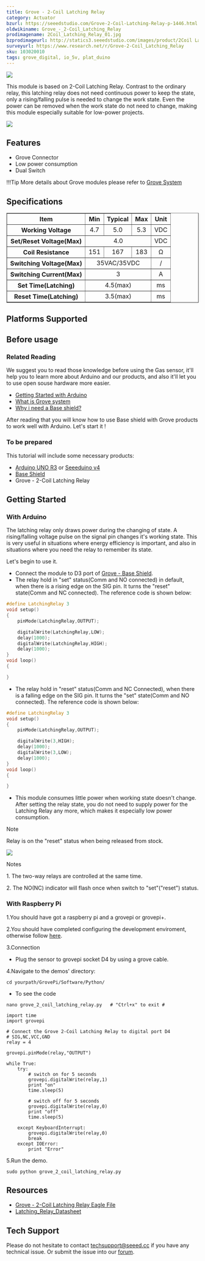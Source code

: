 ```yaml
---
title: Grove - 2-Coil Latching Relay
category: Actuator
bzurl: https://seeedstudio.com/Grove-2-Coil-Latching-Relay-p-1446.html
oldwikiname: Grove_-_2-Coil_Latching_Relay
prodimagename: 2Coil_Latching_Relay_01.jpg
bzprodimageurl: http://statics3.seeedstudio.com/images/product/2Coil Latching Relay.jpg
surveyurl: https://www.research.net/r/Grove-2-Coil_Latching_Relay
sku: 103020010
tags: grove_digital, io_5v, plat_duino
---
```


![](https://raw.githubusercontent.com/SeeedDocument/Grove-2-Coil_Latching_Relay/master/img/2Coil_Latching_Relay_01.jpg)

This module is based on 2-Coil Latching Relay. Contrast to the ordinary relay, this latching relay does not need continuous power to keep the state, only a rising/falling pulse is needed to change the work state. Even the power can be removed when the work state do not need to change, making this module especially suitable for low-power projects.

[![](https://raw.githubusercontent.com/SeeedDocument/common/master/Get_One_Now_Banner.png)](http://www.seeedstudio.com/Grove-2-Coil-Latching-Relay-p-1446.html)

Features
-------

-   Grove Connector
-   Low power consumption
-   Dual Switch

!!!Tip
    More details about Grove modules please refer to [Grove System](http://wiki.seeed.cc/Grove_System/)

Specifications
-------------

<table border="1" cellspacing="0" width="80%">
<tr>
<th scope="col">
Item
</th>
<th scope="col">
Min
</th>
<th scope="col">
Typical
</th>
<th scope="col">
Max
</th>
<th scope="col">
Unit
</th>
</tr>
<tr align="center">
<th scope="row">
Working Voltage
</th>
<td>
4.7
</td>
<td>
5.0
</td>
<td>
5.3
</td>
<td>
VDC
</td>
</tr>
<tr align="center">
<th scope="row">
Set/Reset Voltage(Max)
</th>
<td colspan="3">
4.0
</td>
<td>
VDC
</td>
</tr>
<tr align="center">
<th scope="row">
Coil Resistance
</th>
<td>
151
</td>
<td>
167
</td>
<td>
183
</td>
<td>
Ω
</td>
</tr>
<tr align="center">
<th scope="row">
Switching Voltage(Max)
</th>
<td colspan="3">
35VAC/35VDC
</td>
<td>
/
</td>
</tr>
<tr align="center">
<th scope="row">
Switching Current(Max)
</th>
<td colspan="3">
3
</td>
<td>
A
</td>
</tr>
<tr align="center">
<th scope="row">
Set Time(Latching)
</th>
<td colspan="3">
4.5(max)
</td>
<td>
ms
</td>
</tr>
<tr align="center">
<th scope="row">
Reset Time(Latching)
</th>
<td colspan="3">
3.5(max)
</td>
<td>
ms
</td>
</tr>
</table>

Platforms Supported
-------------------

Before usage
------------

### Related Reading

We suggest you to read those knowledge before using the Gas sensor, it'll help you to learn more about Arduino and our products, and also it'll let you to use open souse hardware more easier.

-   [Getting Started with Arduino](/Getting_Started_with_Seeeduino)
-   [What is Grove system](/Grove_System)
-   [Why i need a Base shield?](/Base_Shield_V2)

After reading that you will know how to use Base shield with Grove products to work well with Arduino. Let's start it !

### To be prepared

This tutorial will include some necessary products:

-   [Arduino UNO R3](http://www.seeedstudio.com/depot/Arduino-Uno-Rev3-p-694.html) or [Seeeduino v4](http://www.seeedstudio.com/depot/Seeeduino-V4-p-669.html)
-   [Base Shield](http://www.seeedstudio.com/depot/Base-Shield-V2-p-1378.html)
-   Grove - 2-Coil Latching Relay


Getting Started
-----

### With Arduino

The latching relay only draws power during the changing of state. A rising/falling voltage pulse on the signal pin changes it's working state. This is very useful in situations where energy efficiency is important, and also in situations where you need the relay to remember its state.

Let's begin to use it.

-   Connect the module to D3 port of [Grove - Base Shield](/Base_Shield_V2 "Grove - Base Shield").
-   The relay hold in "set" status(Comm and NO connected) in default, when there is a rising edge on the SIG pin. It turns the "reset" state(Comm and NC connected). The reference code is shown below:

```c
#define LatchingRelay 3
void setup()
{
    pinMode(LatchingRelay,OUTPUT);

    digitalWrite(LatchingRelay,LOW);
    delay(1000);
    digitalWrite(LatchingRelay,HIGH);
    delay(1000);
}
void loop()
{

}
```

-   The relay hold in "reset" status(Comm and NC Connected), when there is a falling edge on the SIG pin. It turns the "set" state(Comm and NO connected). The reference code is shown below:

```c
#define LatchingRelay 3
void setup()
{
    pinMode(LatchingRelay,OUTPUT);

    digitalWrite(3,HIGH);
    delay(1000);
    digitalWrite(3,LOW);
    delay(1000);
}
void loop()
{

}
```

-   This module consumes little power when working state doesn't change. After setting the relay state, you do not need to supply power for the Latching Relay any more, which makes it especially low power consumption.

<div class="admonition note">
<p class="admonition-title">Note</p>
Relay is on the "reset" status when being released from stock.
</div>

![](https://raw.githubusercontent.com/SeeedDocument/Grove-2-Coil_Latching_Relay/master/img/Latching_Relay_Diagram.jpg)


<div class="admonition note">
<p class="admonition-title">Notes</p>
<p> 1. The two-way relays are controlled at the same time.</p>
<p> 2. The NO(NC) indicator will flash once when switch to "set"("reset") status.</p>
</div>


### With Raspberry Pi

1.You should have got a raspberry pi and a grovepi or grovepi+.

2.You should have completed configuring the development enviroment, otherwise follow [here](/GrovePiPlus).

3.Connection

-   Plug the sensor to grovepi socket D4 by using a grove cable.

4.Navigate to the demos' directory:

```
cd yourpath/GrovePi/Software/Python/
```
-   To see the code

```
nano grove_2_coil_latching_relay.py   # "Ctrl+x" to exit #
```

```
import time
import grovepi

# Connect the Grove 2-Coil Latching Relay to digital port D4
# SIG,NC,VCC,GND
relay = 4

grovepi.pinMode(relay,"OUTPUT")

while True:
    try:
        # switch on for 5 seconds
        grovepi.digitalWrite(relay,1)
        print "on"
        time.sleep(5)

        # switch off for 5 seconds
        grovepi.digitalWrite(relay,0)
        print "off"
        time.sleep(5)

    except KeyboardInterrupt:
        grovepi.digitalWrite(relay,0)
        break
    except IOError:
        print "Error"
```

5.Run the demo.
```
sudo python grove_2_coil_latching_relay.py
```

Resources
--------

- [Grove - 2-Coil Latching Relay Eagle File](https://raw.githubusercontent.com/SeeedDocument/Grove-2-Coil_Latching_Relay/master/res/Grove-2-Coil_Latching_Relay_Eagle_File.zip)
- [Latching_Relay_Datasheet](https://raw.githubusercontent.com/SeeedDocument/Grove-2-Coil_Latching_Relay/master/res/Latching_Relay_Datesheet.pdf)

<!-- This Markdown file was created from http://www.seeedstudio.com/wiki/Grove_-_2-Coil_Latching_Relay -->

## Tech Support
Please do not hesitate to contact [techsupport@seeed.cc](techsupport@seeed.cc) if you have any technical issue. Or submit the issue into our [forum](http://seeedstudio.com/forum/). 